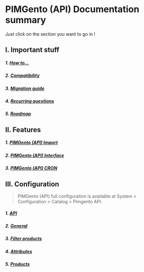 # PIMGento (API) Documentation summary

Just click on the section you want to go in !

I. Important stuff
------------------
##### 1. [How to...](important_stuff/how_to.md)
##### 2. [Compatibility](important_stuff/compatibility.md)
##### 3. [Migration guide](important_stuff/migration_guide.md)
##### 4. [Recurring questions](important_stuff/recurring_questions.md)
##### 5. [Roadmap](important_stuff/roadmap.md)

II. Features
--------------------
##### 1. [PIMGento (API) Import](features/pimgento_import.md)
##### 2. [PIMGento (API) Interface](features/pimgento_interface.md)
##### 3. [PIMGento (API) CRON](features/pimgento_cron.md)

III. Configuration
------------------
> PIMGento (API) full configuration is available at System > Configuration > Catalog > Pimgento API.

##### 1. [API](configuration/api.md)
##### 2. [General](configuration/general.md)
##### 3. [Filter products](configuration/filter_products.md)
##### 4. [Attributes](configuration/attributes.md)
##### 5. [Products](configuration/products.md)